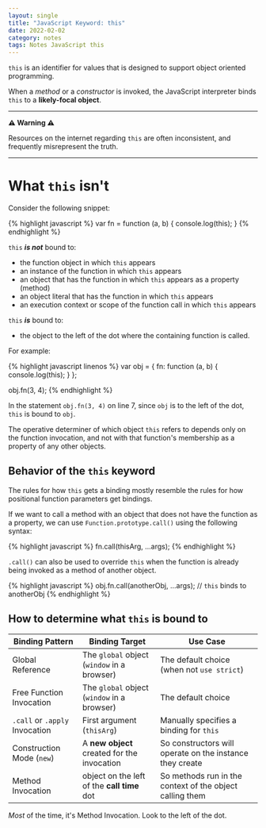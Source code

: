 ```yaml
---
layout: single
title: "JavaScript Keyword: this"
date: 2022-02-02
category: notes
tags: Notes JavaScript this
---
```


`this` is an identifier for values that is designed to support object oriented programming.

When a *method* or a *constructor* is invoked, the JavaScript interpreter binds `this` to a **likely-focal object**.

<hr>

**⚠ Warning ⚠**

Resources on the internet regarding `this` are often inconsistent, and frequently misrepresent the truth.

<hr>

# What `this` isn't

Consider the following snippet:

{% highlight javascript %}
var fn = function (a, b) {
  console.log(this);
}
{% endhighlight %}

`this` ***is not*** bound to:
- the function object in which `this` appears
- an instance of the function in which `this` appears
- an object that has the function in which `this` appears as a property (method)
- an object literal that has the function in which `this` appears
- an execution context or scope of the function call in which `this` appears

`this` ***is*** bound to:
- the object to the left of the dot where the containing function is called.

For example:

{% highlight javascript linenos %}
var obj = {
  fn: function (a, b) {
    console.log(this);
  }
};

obj.fn(3, 4);
{% endhighlight %}

In the statement `obj.fn(3, 4)` on line 7, since `obj` is to the left of the dot, `this` is bound to `obj`.

The operative determiner of which object `this` refers to depends only on the function invocation, and not with that function's membership as a property of any other objects.

## Behavior of the `this` keyword

The rules for how `this` gets a binding mostly resemble the rules for how positional function parameters get bindings.

If we want to call a method with an object that does not have the function as a property, we can use `Function.prototype.call()` using the following syntax:

{% highlight javascript %}
fn.call(thisArg, ...args);
{% endhighlight %}

`.call()` can also be used to override `this` when the function is already being invoked as a method of another object.

{% highlight javascript %}
obj.fn.call(anotherObj, ...args); // `this` binds to anotherObj
{% endhighlight %}

## How to determine what `this` is bound to

| Binding Pattern | Binding Target | Use Case |
|-----------------|----------------|----------|
| Global Reference | The `global` object (`window` in a browser) | The default choice (when not `use strict`) |
| Free Function Invocation | The `global` object (`window` in a browser) | The default choice
| `.call` or `.apply` Invocation | First argument (`thisArg`) | Manually specifies a binding for `this` |
| Construction Mode (`new`) | A **new object** created for the invocation | So constructors will operate on the instance they create |
| Method Invocation | object on the left of the **call time** dot | So methods run in the context of the object calling them |

*Most* of the time, it's Method Invocation. Look to the left of the dot.